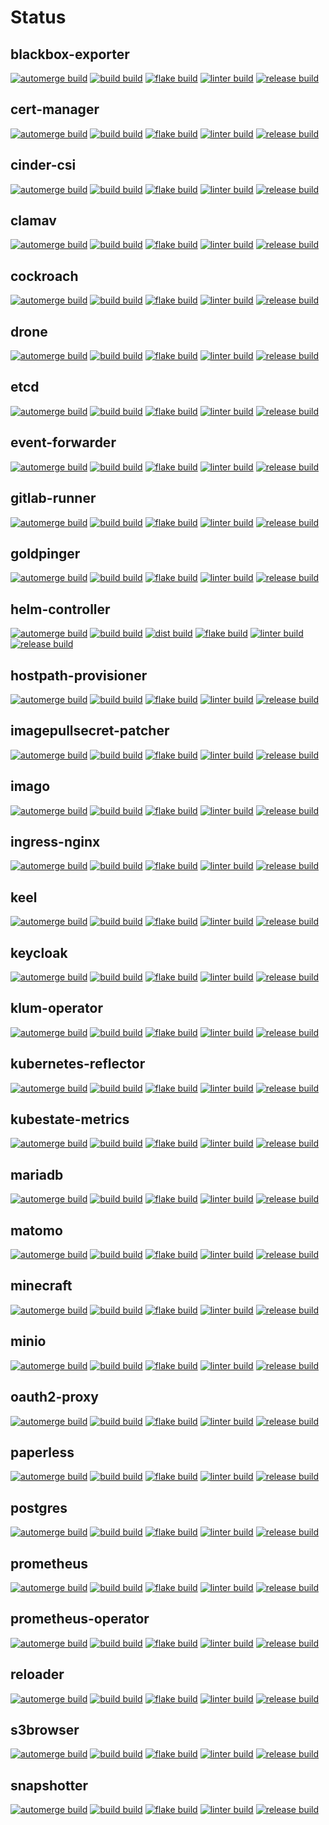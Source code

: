 # Status

## blackbox-exporter
[![automerge build](https://github.com/kustomhippie/blackbox-exporter/actions/workflows/automerge.yml/badge.svg)](https://github.com/kustomhippie/blackbox-exporter/actions/workflows/automerge.yml) [![build build](https://github.com/kustomhippie/blackbox-exporter/actions/workflows/build.yml/badge.svg)](https://github.com/kustomhippie/blackbox-exporter/actions/workflows/build.yml) [![flake build](https://github.com/kustomhippie/blackbox-exporter/actions/workflows/flake.yml/badge.svg)](https://github.com/kustomhippie/blackbox-exporter/actions/workflows/flake.yml) [![linter build](https://github.com/kustomhippie/blackbox-exporter/actions/workflows/linter.yml/badge.svg)](https://github.com/kustomhippie/blackbox-exporter/actions/workflows/linter.yml) [![release build](https://github.com/kustomhippie/blackbox-exporter/actions/workflows/release.yml/badge.svg)](https://github.com/kustomhippie/blackbox-exporter/actions/workflows/release.yml)

## cert-manager
[![automerge build](https://github.com/kustomhippie/cert-manager/actions/workflows/automerge.yml/badge.svg)](https://github.com/kustomhippie/cert-manager/actions/workflows/automerge.yml) [![build build](https://github.com/kustomhippie/cert-manager/actions/workflows/build.yml/badge.svg)](https://github.com/kustomhippie/cert-manager/actions/workflows/build.yml) [![flake build](https://github.com/kustomhippie/cert-manager/actions/workflows/flake.yml/badge.svg)](https://github.com/kustomhippie/cert-manager/actions/workflows/flake.yml) [![linter build](https://github.com/kustomhippie/cert-manager/actions/workflows/linter.yml/badge.svg)](https://github.com/kustomhippie/cert-manager/actions/workflows/linter.yml) [![release build](https://github.com/kustomhippie/cert-manager/actions/workflows/release.yml/badge.svg)](https://github.com/kustomhippie/cert-manager/actions/workflows/release.yml)

## cinder-csi
[![automerge build](https://github.com/kustomhippie/cinder-csi/actions/workflows/automerge.yml/badge.svg)](https://github.com/kustomhippie/cinder-csi/actions/workflows/automerge.yml) [![build build](https://github.com/kustomhippie/cinder-csi/actions/workflows/build.yml/badge.svg)](https://github.com/kustomhippie/cinder-csi/actions/workflows/build.yml) [![flake build](https://github.com/kustomhippie/cinder-csi/actions/workflows/flake.yml/badge.svg)](https://github.com/kustomhippie/cinder-csi/actions/workflows/flake.yml) [![linter build](https://github.com/kustomhippie/cinder-csi/actions/workflows/linter.yml/badge.svg)](https://github.com/kustomhippie/cinder-csi/actions/workflows/linter.yml) [![release build](https://github.com/kustomhippie/cinder-csi/actions/workflows/release.yml/badge.svg)](https://github.com/kustomhippie/cinder-csi/actions/workflows/release.yml)

## clamav
[![automerge build](https://github.com/kustomhippie/clamav/actions/workflows/automerge.yml/badge.svg)](https://github.com/kustomhippie/clamav/actions/workflows/automerge.yml) [![build build](https://github.com/kustomhippie/clamav/actions/workflows/build.yml/badge.svg)](https://github.com/kustomhippie/clamav/actions/workflows/build.yml) [![flake build](https://github.com/kustomhippie/clamav/actions/workflows/flake.yml/badge.svg)](https://github.com/kustomhippie/clamav/actions/workflows/flake.yml) [![linter build](https://github.com/kustomhippie/clamav/actions/workflows/linter.yml/badge.svg)](https://github.com/kustomhippie/clamav/actions/workflows/linter.yml) [![release build](https://github.com/kustomhippie/clamav/actions/workflows/release.yml/badge.svg)](https://github.com/kustomhippie/clamav/actions/workflows/release.yml)

## cockroach
[![automerge build](https://github.com/kustomhippie/cockroach/actions/workflows/automerge.yml/badge.svg)](https://github.com/kustomhippie/cockroach/actions/workflows/automerge.yml) [![build build](https://github.com/kustomhippie/cockroach/actions/workflows/build.yml/badge.svg)](https://github.com/kustomhippie/cockroach/actions/workflows/build.yml) [![flake build](https://github.com/kustomhippie/cockroach/actions/workflows/flake.yml/badge.svg)](https://github.com/kustomhippie/cockroach/actions/workflows/flake.yml) [![linter build](https://github.com/kustomhippie/cockroach/actions/workflows/linter.yml/badge.svg)](https://github.com/kustomhippie/cockroach/actions/workflows/linter.yml) [![release build](https://github.com/kustomhippie/cockroach/actions/workflows/release.yml/badge.svg)](https://github.com/kustomhippie/cockroach/actions/workflows/release.yml)

## drone
[![automerge build](https://github.com/kustomhippie/drone/actions/workflows/automerge.yml/badge.svg)](https://github.com/kustomhippie/drone/actions/workflows/automerge.yml) [![build build](https://github.com/kustomhippie/drone/actions/workflows/build.yml/badge.svg)](https://github.com/kustomhippie/drone/actions/workflows/build.yml) [![flake build](https://github.com/kustomhippie/drone/actions/workflows/flake.yml/badge.svg)](https://github.com/kustomhippie/drone/actions/workflows/flake.yml) [![linter build](https://github.com/kustomhippie/drone/actions/workflows/linter.yml/badge.svg)](https://github.com/kustomhippie/drone/actions/workflows/linter.yml) [![release build](https://github.com/kustomhippie/drone/actions/workflows/release.yml/badge.svg)](https://github.com/kustomhippie/drone/actions/workflows/release.yml)

## etcd
[![automerge build](https://github.com/kustomhippie/etcd/actions/workflows/automerge.yml/badge.svg)](https://github.com/kustomhippie/etcd/actions/workflows/automerge.yml) [![build build](https://github.com/kustomhippie/etcd/actions/workflows/build.yml/badge.svg)](https://github.com/kustomhippie/etcd/actions/workflows/build.yml) [![flake build](https://github.com/kustomhippie/etcd/actions/workflows/flake.yml/badge.svg)](https://github.com/kustomhippie/etcd/actions/workflows/flake.yml) [![linter build](https://github.com/kustomhippie/etcd/actions/workflows/linter.yml/badge.svg)](https://github.com/kustomhippie/etcd/actions/workflows/linter.yml) [![release build](https://github.com/kustomhippie/etcd/actions/workflows/release.yml/badge.svg)](https://github.com/kustomhippie/etcd/actions/workflows/release.yml)

## event-forwarder
[![automerge build](https://github.com/kustomhippie/event-forwarder/actions/workflows/automerge.yml/badge.svg)](https://github.com/kustomhippie/event-forwarder/actions/workflows/automerge.yml) [![build build](https://github.com/kustomhippie/event-forwarder/actions/workflows/build.yml/badge.svg)](https://github.com/kustomhippie/event-forwarder/actions/workflows/build.yml) [![flake build](https://github.com/kustomhippie/event-forwarder/actions/workflows/flake.yml/badge.svg)](https://github.com/kustomhippie/event-forwarder/actions/workflows/flake.yml) [![linter build](https://github.com/kustomhippie/event-forwarder/actions/workflows/linter.yml/badge.svg)](https://github.com/kustomhippie/event-forwarder/actions/workflows/linter.yml) [![release build](https://github.com/kustomhippie/event-forwarder/actions/workflows/release.yml/badge.svg)](https://github.com/kustomhippie/event-forwarder/actions/workflows/release.yml)

## gitlab-runner
[![automerge build](https://github.com/kustomhippie/gitlab-runner/actions/workflows/automerge.yml/badge.svg)](https://github.com/kustomhippie/gitlab-runner/actions/workflows/automerge.yml) [![build build](https://github.com/kustomhippie/gitlab-runner/actions/workflows/build.yml/badge.svg)](https://github.com/kustomhippie/gitlab-runner/actions/workflows/build.yml) [![flake build](https://github.com/kustomhippie/gitlab-runner/actions/workflows/flake.yml/badge.svg)](https://github.com/kustomhippie/gitlab-runner/actions/workflows/flake.yml) [![linter build](https://github.com/kustomhippie/gitlab-runner/actions/workflows/linter.yml/badge.svg)](https://github.com/kustomhippie/gitlab-runner/actions/workflows/linter.yml) [![release build](https://github.com/kustomhippie/gitlab-runner/actions/workflows/release.yml/badge.svg)](https://github.com/kustomhippie/gitlab-runner/actions/workflows/release.yml)

## goldpinger
[![automerge build](https://github.com/kustomhippie/goldpinger/actions/workflows/automerge.yml/badge.svg)](https://github.com/kustomhippie/goldpinger/actions/workflows/automerge.yml) [![build build](https://github.com/kustomhippie/goldpinger/actions/workflows/build.yml/badge.svg)](https://github.com/kustomhippie/goldpinger/actions/workflows/build.yml) [![flake build](https://github.com/kustomhippie/goldpinger/actions/workflows/flake.yml/badge.svg)](https://github.com/kustomhippie/goldpinger/actions/workflows/flake.yml) [![linter build](https://github.com/kustomhippie/goldpinger/actions/workflows/linter.yml/badge.svg)](https://github.com/kustomhippie/goldpinger/actions/workflows/linter.yml) [![release build](https://github.com/kustomhippie/goldpinger/actions/workflows/release.yml/badge.svg)](https://github.com/kustomhippie/goldpinger/actions/workflows/release.yml)

## helm-controller
[![automerge build](https://github.com/kustomhippie/helm-controller/actions/workflows/automerge.yml/badge.svg)](https://github.com/kustomhippie/helm-controller/actions/workflows/automerge.yml) [![build build](https://github.com/kustomhippie/helm-controller/actions/workflows/build.yml/badge.svg)](https://github.com/kustomhippie/helm-controller/actions/workflows/build.yml) [![dist build](https://github.com/kustomhippie/helm-controller/actions/workflows/dist.yml/badge.svg)](https://github.com/kustomhippie/helm-controller/actions/workflows/dist.yml) [![flake build](https://github.com/kustomhippie/helm-controller/actions/workflows/flake.yml/badge.svg)](https://github.com/kustomhippie/helm-controller/actions/workflows/flake.yml) [![linter build](https://github.com/kustomhippie/helm-controller/actions/workflows/linter.yml/badge.svg)](https://github.com/kustomhippie/helm-controller/actions/workflows/linter.yml) [![release build](https://github.com/kustomhippie/helm-controller/actions/workflows/release.yml/badge.svg)](https://github.com/kustomhippie/helm-controller/actions/workflows/release.yml)

## hostpath-provisioner
[![automerge build](https://github.com/kustomhippie/hostpath-provisioner/actions/workflows/automerge.yml/badge.svg)](https://github.com/kustomhippie/hostpath-provisioner/actions/workflows/automerge.yml) [![build build](https://github.com/kustomhippie/hostpath-provisioner/actions/workflows/build.yml/badge.svg)](https://github.com/kustomhippie/hostpath-provisioner/actions/workflows/build.yml) [![flake build](https://github.com/kustomhippie/hostpath-provisioner/actions/workflows/flake.yml/badge.svg)](https://github.com/kustomhippie/hostpath-provisioner/actions/workflows/flake.yml) [![linter build](https://github.com/kustomhippie/hostpath-provisioner/actions/workflows/linter.yml/badge.svg)](https://github.com/kustomhippie/hostpath-provisioner/actions/workflows/linter.yml) [![release build](https://github.com/kustomhippie/hostpath-provisioner/actions/workflows/release.yml/badge.svg)](https://github.com/kustomhippie/hostpath-provisioner/actions/workflows/release.yml)

## imagepullsecret-patcher
[![automerge build](https://github.com/kustomhippie/imagepullsecret-patcher/actions/workflows/automerge.yml/badge.svg)](https://github.com/kustomhippie/imagepullsecret-patcher/actions/workflows/automerge.yml) [![build build](https://github.com/kustomhippie/imagepullsecret-patcher/actions/workflows/build.yml/badge.svg)](https://github.com/kustomhippie/imagepullsecret-patcher/actions/workflows/build.yml) [![flake build](https://github.com/kustomhippie/imagepullsecret-patcher/actions/workflows/flake.yml/badge.svg)](https://github.com/kustomhippie/imagepullsecret-patcher/actions/workflows/flake.yml) [![linter build](https://github.com/kustomhippie/imagepullsecret-patcher/actions/workflows/linter.yml/badge.svg)](https://github.com/kustomhippie/imagepullsecret-patcher/actions/workflows/linter.yml) [![release build](https://github.com/kustomhippie/imagepullsecret-patcher/actions/workflows/release.yml/badge.svg)](https://github.com/kustomhippie/imagepullsecret-patcher/actions/workflows/release.yml)

## imago
[![automerge build](https://github.com/kustomhippie/imago/actions/workflows/automerge.yml/badge.svg)](https://github.com/kustomhippie/imago/actions/workflows/automerge.yml) [![build build](https://github.com/kustomhippie/imago/actions/workflows/build.yml/badge.svg)](https://github.com/kustomhippie/imago/actions/workflows/build.yml) [![flake build](https://github.com/kustomhippie/imago/actions/workflows/flake.yml/badge.svg)](https://github.com/kustomhippie/imago/actions/workflows/flake.yml) [![linter build](https://github.com/kustomhippie/imago/actions/workflows/linter.yml/badge.svg)](https://github.com/kustomhippie/imago/actions/workflows/linter.yml) [![release build](https://github.com/kustomhippie/imago/actions/workflows/release.yml/badge.svg)](https://github.com/kustomhippie/imago/actions/workflows/release.yml)

## ingress-nginx
[![automerge build](https://github.com/kustomhippie/ingress-nginx/actions/workflows/automerge.yml/badge.svg)](https://github.com/kustomhippie/ingress-nginx/actions/workflows/automerge.yml) [![build build](https://github.com/kustomhippie/ingress-nginx/actions/workflows/build.yml/badge.svg)](https://github.com/kustomhippie/ingress-nginx/actions/workflows/build.yml) [![flake build](https://github.com/kustomhippie/ingress-nginx/actions/workflows/flake.yml/badge.svg)](https://github.com/kustomhippie/ingress-nginx/actions/workflows/flake.yml) [![linter build](https://github.com/kustomhippie/ingress-nginx/actions/workflows/linter.yml/badge.svg)](https://github.com/kustomhippie/ingress-nginx/actions/workflows/linter.yml) [![release build](https://github.com/kustomhippie/ingress-nginx/actions/workflows/release.yml/badge.svg)](https://github.com/kustomhippie/ingress-nginx/actions/workflows/release.yml)

## keel
[![automerge build](https://github.com/kustomhippie/keel/actions/workflows/automerge.yml/badge.svg)](https://github.com/kustomhippie/keel/actions/workflows/automerge.yml) [![build build](https://github.com/kustomhippie/keel/actions/workflows/build.yml/badge.svg)](https://github.com/kustomhippie/keel/actions/workflows/build.yml) [![flake build](https://github.com/kustomhippie/keel/actions/workflows/flake.yml/badge.svg)](https://github.com/kustomhippie/keel/actions/workflows/flake.yml) [![linter build](https://github.com/kustomhippie/keel/actions/workflows/linter.yml/badge.svg)](https://github.com/kustomhippie/keel/actions/workflows/linter.yml) [![release build](https://github.com/kustomhippie/keel/actions/workflows/release.yml/badge.svg)](https://github.com/kustomhippie/keel/actions/workflows/release.yml)

## keycloak
[![automerge build](https://github.com/kustomhippie/keycloak/actions/workflows/automerge.yml/badge.svg)](https://github.com/kustomhippie/keycloak/actions/workflows/automerge.yml) [![build build](https://github.com/kustomhippie/keycloak/actions/workflows/build.yml/badge.svg)](https://github.com/kustomhippie/keycloak/actions/workflows/build.yml) [![flake build](https://github.com/kustomhippie/keycloak/actions/workflows/flake.yml/badge.svg)](https://github.com/kustomhippie/keycloak/actions/workflows/flake.yml) [![linter build](https://github.com/kustomhippie/keycloak/actions/workflows/linter.yml/badge.svg)](https://github.com/kustomhippie/keycloak/actions/workflows/linter.yml) [![release build](https://github.com/kustomhippie/keycloak/actions/workflows/release.yml/badge.svg)](https://github.com/kustomhippie/keycloak/actions/workflows/release.yml)

## klum-operator
[![automerge build](https://github.com/kustomhippie/klum-operator/actions/workflows/automerge.yml/badge.svg)](https://github.com/kustomhippie/klum-operator/actions/workflows/automerge.yml) [![build build](https://github.com/kustomhippie/klum-operator/actions/workflows/build.yml/badge.svg)](https://github.com/kustomhippie/klum-operator/actions/workflows/build.yml) [![flake build](https://github.com/kustomhippie/klum-operator/actions/workflows/flake.yml/badge.svg)](https://github.com/kustomhippie/klum-operator/actions/workflows/flake.yml) [![linter build](https://github.com/kustomhippie/klum-operator/actions/workflows/linter.yml/badge.svg)](https://github.com/kustomhippie/klum-operator/actions/workflows/linter.yml) [![release build](https://github.com/kustomhippie/klum-operator/actions/workflows/release.yml/badge.svg)](https://github.com/kustomhippie/klum-operator/actions/workflows/release.yml)

## kubernetes-reflector
[![automerge build](https://github.com/kustomhippie/kubernetes-reflector/actions/workflows/automerge.yml/badge.svg)](https://github.com/kustomhippie/kubernetes-reflector/actions/workflows/automerge.yml) [![build build](https://github.com/kustomhippie/kubernetes-reflector/actions/workflows/build.yml/badge.svg)](https://github.com/kustomhippie/kubernetes-reflector/actions/workflows/build.yml) [![flake build](https://github.com/kustomhippie/kubernetes-reflector/actions/workflows/flake.yml/badge.svg)](https://github.com/kustomhippie/kubernetes-reflector/actions/workflows/flake.yml) [![linter build](https://github.com/kustomhippie/kubernetes-reflector/actions/workflows/linter.yml/badge.svg)](https://github.com/kustomhippie/kubernetes-reflector/actions/workflows/linter.yml) [![release build](https://github.com/kustomhippie/kubernetes-reflector/actions/workflows/release.yml/badge.svg)](https://github.com/kustomhippie/kubernetes-reflector/actions/workflows/release.yml)

## kubestate-metrics
[![automerge build](https://github.com/kustomhippie/kubestate-metrics/actions/workflows/automerge.yml/badge.svg)](https://github.com/kustomhippie/kubestate-metrics/actions/workflows/automerge.yml) [![build build](https://github.com/kustomhippie/kubestate-metrics/actions/workflows/build.yml/badge.svg)](https://github.com/kustomhippie/kubestate-metrics/actions/workflows/build.yml) [![flake build](https://github.com/kustomhippie/kubestate-metrics/actions/workflows/flake.yml/badge.svg)](https://github.com/kustomhippie/kubestate-metrics/actions/workflows/flake.yml) [![linter build](https://github.com/kustomhippie/kubestate-metrics/actions/workflows/linter.yml/badge.svg)](https://github.com/kustomhippie/kubestate-metrics/actions/workflows/linter.yml) [![release build](https://github.com/kustomhippie/kubestate-metrics/actions/workflows/release.yml/badge.svg)](https://github.com/kustomhippie/kubestate-metrics/actions/workflows/release.yml)

## mariadb
[![automerge build](https://github.com/kustomhippie/mariadb/actions/workflows/automerge.yml/badge.svg)](https://github.com/kustomhippie/mariadb/actions/workflows/automerge.yml) [![build build](https://github.com/kustomhippie/mariadb/actions/workflows/build.yml/badge.svg)](https://github.com/kustomhippie/mariadb/actions/workflows/build.yml) [![flake build](https://github.com/kustomhippie/mariadb/actions/workflows/flake.yml/badge.svg)](https://github.com/kustomhippie/mariadb/actions/workflows/flake.yml) [![linter build](https://github.com/kustomhippie/mariadb/actions/workflows/linter.yml/badge.svg)](https://github.com/kustomhippie/mariadb/actions/workflows/linter.yml) [![release build](https://github.com/kustomhippie/mariadb/actions/workflows/release.yml/badge.svg)](https://github.com/kustomhippie/mariadb/actions/workflows/release.yml)

## matomo
[![automerge build](https://github.com/kustomhippie/matomo/actions/workflows/automerge.yml/badge.svg)](https://github.com/kustomhippie/matomo/actions/workflows/automerge.yml) [![build build](https://github.com/kustomhippie/matomo/actions/workflows/build.yml/badge.svg)](https://github.com/kustomhippie/matomo/actions/workflows/build.yml) [![flake build](https://github.com/kustomhippie/matomo/actions/workflows/flake.yml/badge.svg)](https://github.com/kustomhippie/matomo/actions/workflows/flake.yml) [![linter build](https://github.com/kustomhippie/matomo/actions/workflows/linter.yml/badge.svg)](https://github.com/kustomhippie/matomo/actions/workflows/linter.yml) [![release build](https://github.com/kustomhippie/matomo/actions/workflows/release.yml/badge.svg)](https://github.com/kustomhippie/matomo/actions/workflows/release.yml)

## minecraft
[![automerge build](https://github.com/kustomhippie/minecraft/actions/workflows/automerge.yml/badge.svg)](https://github.com/kustomhippie/minecraft/actions/workflows/automerge.yml) [![build build](https://github.com/kustomhippie/minecraft/actions/workflows/build.yml/badge.svg)](https://github.com/kustomhippie/minecraft/actions/workflows/build.yml) [![flake build](https://github.com/kustomhippie/minecraft/actions/workflows/flake.yml/badge.svg)](https://github.com/kustomhippie/minecraft/actions/workflows/flake.yml) [![linter build](https://github.com/kustomhippie/minecraft/actions/workflows/linter.yml/badge.svg)](https://github.com/kustomhippie/minecraft/actions/workflows/linter.yml) [![release build](https://github.com/kustomhippie/minecraft/actions/workflows/release.yml/badge.svg)](https://github.com/kustomhippie/minecraft/actions/workflows/release.yml)

## minio
[![automerge build](https://github.com/kustomhippie/minio/actions/workflows/automerge.yml/badge.svg)](https://github.com/kustomhippie/minio/actions/workflows/automerge.yml) [![build build](https://github.com/kustomhippie/minio/actions/workflows/build.yml/badge.svg)](https://github.com/kustomhippie/minio/actions/workflows/build.yml) [![flake build](https://github.com/kustomhippie/minio/actions/workflows/flake.yml/badge.svg)](https://github.com/kustomhippie/minio/actions/workflows/flake.yml) [![linter build](https://github.com/kustomhippie/minio/actions/workflows/linter.yml/badge.svg)](https://github.com/kustomhippie/minio/actions/workflows/linter.yml) [![release build](https://github.com/kustomhippie/minio/actions/workflows/release.yml/badge.svg)](https://github.com/kustomhippie/minio/actions/workflows/release.yml)

## oauth2-proxy
[![automerge build](https://github.com/kustomhippie/oauth2-proxy/actions/workflows/automerge.yml/badge.svg)](https://github.com/kustomhippie/oauth2-proxy/actions/workflows/automerge.yml) [![build build](https://github.com/kustomhippie/oauth2-proxy/actions/workflows/build.yml/badge.svg)](https://github.com/kustomhippie/oauth2-proxy/actions/workflows/build.yml) [![flake build](https://github.com/kustomhippie/oauth2-proxy/actions/workflows/flake.yml/badge.svg)](https://github.com/kustomhippie/oauth2-proxy/actions/workflows/flake.yml) [![linter build](https://github.com/kustomhippie/oauth2-proxy/actions/workflows/linter.yml/badge.svg)](https://github.com/kustomhippie/oauth2-proxy/actions/workflows/linter.yml) [![release build](https://github.com/kustomhippie/oauth2-proxy/actions/workflows/release.yml/badge.svg)](https://github.com/kustomhippie/oauth2-proxy/actions/workflows/release.yml)

## paperless
[![automerge build](https://github.com/kustomhippie/paperless/actions/workflows/automerge.yml/badge.svg)](https://github.com/kustomhippie/paperless/actions/workflows/automerge.yml) [![build build](https://github.com/kustomhippie/paperless/actions/workflows/build.yml/badge.svg)](https://github.com/kustomhippie/paperless/actions/workflows/build.yml) [![flake build](https://github.com/kustomhippie/paperless/actions/workflows/flake.yml/badge.svg)](https://github.com/kustomhippie/paperless/actions/workflows/flake.yml) [![linter build](https://github.com/kustomhippie/paperless/actions/workflows/linter.yml/badge.svg)](https://github.com/kustomhippie/paperless/actions/workflows/linter.yml) [![release build](https://github.com/kustomhippie/paperless/actions/workflows/release.yml/badge.svg)](https://github.com/kustomhippie/paperless/actions/workflows/release.yml)

## postgres
[![automerge build](https://github.com/kustomhippie/postgres/actions/workflows/automerge.yml/badge.svg)](https://github.com/kustomhippie/postgres/actions/workflows/automerge.yml) [![build build](https://github.com/kustomhippie/postgres/actions/workflows/build.yml/badge.svg)](https://github.com/kustomhippie/postgres/actions/workflows/build.yml) [![flake build](https://github.com/kustomhippie/postgres/actions/workflows/flake.yml/badge.svg)](https://github.com/kustomhippie/postgres/actions/workflows/flake.yml) [![linter build](https://github.com/kustomhippie/postgres/actions/workflows/linter.yml/badge.svg)](https://github.com/kustomhippie/postgres/actions/workflows/linter.yml) [![release build](https://github.com/kustomhippie/postgres/actions/workflows/release.yml/badge.svg)](https://github.com/kustomhippie/postgres/actions/workflows/release.yml)

## prometheus
[![automerge build](https://github.com/kustomhippie/prometheus/actions/workflows/automerge.yml/badge.svg)](https://github.com/kustomhippie/prometheus/actions/workflows/automerge.yml) [![build build](https://github.com/kustomhippie/prometheus/actions/workflows/build.yml/badge.svg)](https://github.com/kustomhippie/prometheus/actions/workflows/build.yml) [![flake build](https://github.com/kustomhippie/prometheus/actions/workflows/flake.yml/badge.svg)](https://github.com/kustomhippie/prometheus/actions/workflows/flake.yml) [![linter build](https://github.com/kustomhippie/prometheus/actions/workflows/linter.yml/badge.svg)](https://github.com/kustomhippie/prometheus/actions/workflows/linter.yml) [![release build](https://github.com/kustomhippie/prometheus/actions/workflows/release.yml/badge.svg)](https://github.com/kustomhippie/prometheus/actions/workflows/release.yml)

## prometheus-operator
[![automerge build](https://github.com/kustomhippie/prometheus-operator/actions/workflows/automerge.yml/badge.svg)](https://github.com/kustomhippie/prometheus-operator/actions/workflows/automerge.yml) [![build build](https://github.com/kustomhippie/prometheus-operator/actions/workflows/build.yml/badge.svg)](https://github.com/kustomhippie/prometheus-operator/actions/workflows/build.yml) [![flake build](https://github.com/kustomhippie/prometheus-operator/actions/workflows/flake.yml/badge.svg)](https://github.com/kustomhippie/prometheus-operator/actions/workflows/flake.yml) [![linter build](https://github.com/kustomhippie/prometheus-operator/actions/workflows/linter.yml/badge.svg)](https://github.com/kustomhippie/prometheus-operator/actions/workflows/linter.yml) [![release build](https://github.com/kustomhippie/prometheus-operator/actions/workflows/release.yml/badge.svg)](https://github.com/kustomhippie/prometheus-operator/actions/workflows/release.yml)

## reloader
[![automerge build](https://github.com/kustomhippie/reloader/actions/workflows/automerge.yml/badge.svg)](https://github.com/kustomhippie/reloader/actions/workflows/automerge.yml) [![build build](https://github.com/kustomhippie/reloader/actions/workflows/build.yml/badge.svg)](https://github.com/kustomhippie/reloader/actions/workflows/build.yml) [![flake build](https://github.com/kustomhippie/reloader/actions/workflows/flake.yml/badge.svg)](https://github.com/kustomhippie/reloader/actions/workflows/flake.yml) [![linter build](https://github.com/kustomhippie/reloader/actions/workflows/linter.yml/badge.svg)](https://github.com/kustomhippie/reloader/actions/workflows/linter.yml) [![release build](https://github.com/kustomhippie/reloader/actions/workflows/release.yml/badge.svg)](https://github.com/kustomhippie/reloader/actions/workflows/release.yml)

## s3browser
[![automerge build](https://github.com/kustomhippie/s3browser/actions/workflows/automerge.yml/badge.svg)](https://github.com/kustomhippie/s3browser/actions/workflows/automerge.yml) [![build build](https://github.com/kustomhippie/s3browser/actions/workflows/build.yml/badge.svg)](https://github.com/kustomhippie/s3browser/actions/workflows/build.yml) [![flake build](https://github.com/kustomhippie/s3browser/actions/workflows/flake.yml/badge.svg)](https://github.com/kustomhippie/s3browser/actions/workflows/flake.yml) [![linter build](https://github.com/kustomhippie/s3browser/actions/workflows/linter.yml/badge.svg)](https://github.com/kustomhippie/s3browser/actions/workflows/linter.yml) [![release build](https://github.com/kustomhippie/s3browser/actions/workflows/release.yml/badge.svg)](https://github.com/kustomhippie/s3browser/actions/workflows/release.yml)

## snapshotter
[![automerge build](https://github.com/kustomhippie/snapshotter/actions/workflows/automerge.yml/badge.svg)](https://github.com/kustomhippie/snapshotter/actions/workflows/automerge.yml) [![build build](https://github.com/kustomhippie/snapshotter/actions/workflows/build.yml/badge.svg)](https://github.com/kustomhippie/snapshotter/actions/workflows/build.yml) [![flake build](https://github.com/kustomhippie/snapshotter/actions/workflows/flake.yml/badge.svg)](https://github.com/kustomhippie/snapshotter/actions/workflows/flake.yml) [![linter build](https://github.com/kustomhippie/snapshotter/actions/workflows/linter.yml/badge.svg)](https://github.com/kustomhippie/snapshotter/actions/workflows/linter.yml) [![release build](https://github.com/kustomhippie/snapshotter/actions/workflows/release.yml/badge.svg)](https://github.com/kustomhippie/snapshotter/actions/workflows/release.yml)
